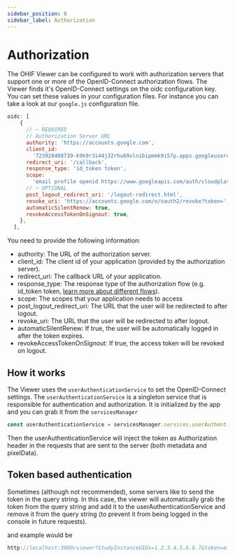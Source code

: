 ```yaml
---
sidebar_position: 8
sidebar_label: Authorization
---
```


# Authorization
The OHIF Viewer can be configured to work with authorization servers that support one or more of the OpenID-Connect authorization flows. The Viewer finds it's OpenID-Connect settings on the oidc configuration key. You can set these values in your configuration files. For instance you can take a look at our
`google.js` configuration file.


```js
oidc: [
    {
      // ~ REQUIRED
      // Authorization Server URL
      authority: 'https://accounts.google.com',
      client_id:
        '723928408739-k9k9r3i44j32rhu69vlnibipmmk9i57p.apps.googleusercontent.com',
      redirect_uri: '/callback',
      response_type: 'id_token token',
      scope:
        'email profile openid https://www.googleapis.com/auth/cloudplatformprojects.readonly https://www.googleapis.com/auth/cloud-healthcare', // email profile openid
      // ~ OPTIONAL
      post_logout_redirect_uri: '/logout-redirect.html',
      revoke_uri: 'https://accounts.google.com/o/oauth2/revoke?token=',
      automaticSilentRenew: true,
      revokeAccessTokenOnSignout: true,
    },
  ],
```

You need to provide the following information:
- authority: The URL of the authorization server.
- client_id: The client id of your application (provided by the authorization server).
- redirect_uri: The callback URL of your application.
- response_type: The response type of the authorization flow (e.g. id_token token, [learn more about different flows](https://darutk.medium.com/diagrams-of-all-the-openid-connect-flows-6968e3990660)).
- scope: The scopes that your application needs to access
- post_logout_redirect_uri: The URL that the user will be redirected to after logout.
- revoke_uri: The URL that the user will be redirected to after logout.
- automaticSilentRenew: If true, the user will be automatically logged in after the token expires.
- revokeAccessTokenOnSignout: If true, the access token will be revoked on logout.



## How it works
The Viewer uses the `userAuthenticationService` to set the OpenID-Connect settings. The `userAuthenticationService` is a singleton service that is responsible for authentication and authorization. It is initialized by the app and you can grab it
from the `servicesManager`

```js
const userAuthenticationService = servicesManager.services.userAuthenticationService;
```

Then the userAuthenticationService will inject the token as Authorization header in the requests that are sent to the server (both metadata
and pixelData).


## Token based authentication
Sometimes (although not recommended), some servers like to send the token
in the query string. In this case, the viewer will automatically grab the token from the query string
and add it to the userAuthenticationService and remove it from the query string (to prevent it from being logged in the console
in future requests).

and example would be

```js
http://localhost:3000/viewer?StudyInstanceUIDs=1.2.3.4.5.6.6.7&token=e123125jsdfahsdf
```
